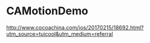 # CAMotionDemo
http://www.cocoachina.com/ios/20170215/18692.html?utm_source=tuicool&utm_medium=referral
